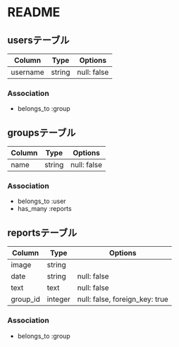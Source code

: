 # README
## usersテーブル
|Column|Type|Options|
|------|----|-------|
|username|string|null: false|
### Association
- belongs_to  :group

## groupsテーブル
|Column|Type|Options|
|------|----|-------|
|name|string|null: false|
### Association
- belongs_to  :user
- has_many  :reports

## reportsテーブル
|Column|Type|Options|
|------|----|-------|
|image|string||
|date|string|null: false|
|text|text|null: false|
|group_id|integer|null: false, foreign_key: true|
### Association
- belongs_to  :group

<!-- ## work_timeテーブル
|Column|Type|Options|
|------|----|-------|
|time|text|null: false|
|user_id|integer|null: false, foreign_key: true|
### Association
- belongs_to :user -->
